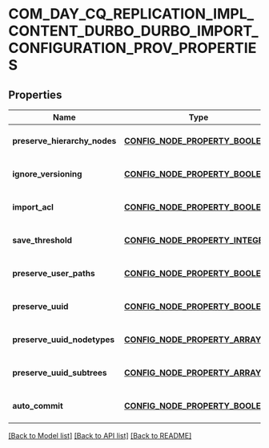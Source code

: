 # COM_DAY_CQ_REPLICATION_IMPL_CONTENT_DURBO_DURBO_IMPORT_CONFIGURATION_PROV_PROPERTIES

## Properties
Name | Type | Description | Notes
------------ | ------------- | ------------- | -------------
**preserve_hierarchy_nodes** | [**CONFIG_NODE_PROPERTY_BOOLEAN**](configNodePropertyBoolean.md) |  | [optional] [default to null]
**ignore_versioning** | [**CONFIG_NODE_PROPERTY_BOOLEAN**](configNodePropertyBoolean.md) |  | [optional] [default to null]
**import_acl** | [**CONFIG_NODE_PROPERTY_BOOLEAN**](configNodePropertyBoolean.md) |  | [optional] [default to null]
**save_threshold** | [**CONFIG_NODE_PROPERTY_INTEGER**](configNodePropertyInteger.md) |  | [optional] [default to null]
**preserve_user_paths** | [**CONFIG_NODE_PROPERTY_BOOLEAN**](configNodePropertyBoolean.md) |  | [optional] [default to null]
**preserve_uuid** | [**CONFIG_NODE_PROPERTY_BOOLEAN**](configNodePropertyBoolean.md) |  | [optional] [default to null]
**preserve_uuid_nodetypes** | [**CONFIG_NODE_PROPERTY_ARRAY**](configNodePropertyArray.md) |  | [optional] [default to null]
**preserve_uuid_subtrees** | [**CONFIG_NODE_PROPERTY_ARRAY**](configNodePropertyArray.md) |  | [optional] [default to null]
**auto_commit** | [**CONFIG_NODE_PROPERTY_BOOLEAN**](configNodePropertyBoolean.md) |  | [optional] [default to null]

[[Back to Model list]](../README.md#documentation-for-models) [[Back to API list]](../README.md#documentation-for-api-endpoints) [[Back to README]](../README.md)



